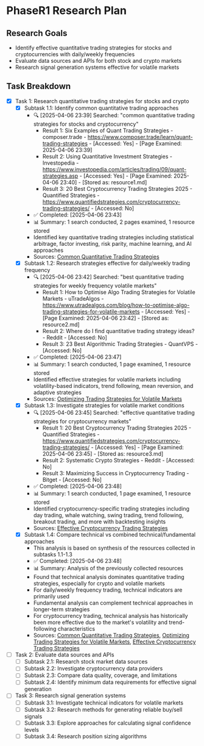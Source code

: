 # PhaseR1 Research Plan

## Research Goals

- Identify effective quantitative trading strategies for stocks and cryptocurrencies with daily/weekly frequencies
- Evaluate data sources and APIs for both stock and crypto markets
- Research signal generation systems effective for volatile markets

## Task Breakdown

- [x] Task 1: Research quantitative trading strategies for stocks and crypto
  - [x] Subtask 1.1: Identify common quantitative trading approaches
    - 🔍 [2025-04-06 23:39] Searched: "common quantitative trading strategies for stocks and cryptocurrency"
      - Result 1: Six Examples of Quant Trading Strategies - composer.trade - https://www.composer.trade/learn/quant-trading-strategies - [Accessed: Yes] - [Page Examined: 2025-04-06 23:39] 
      - Result 2: Using Quantitative Investment Strategies - Investopedia - https://www.investopedia.com/articles/trading/09/quant-strategies.asp - [Accessed: Yes] - [Page Examined: 2025-04-06 23:40] - [Stored as: resource1.md]
      - Result 3: 20 Best Cryptocurrency Trading Strategies 2025 - Quantified Strategies - https://www.quantifiedstrategies.com/cryptocurrency-trading-strategies/ - [Accessed: No]
    - ✅ Completed: [2025-04-06 23:43]
    - 📊 Summary: 1 search conducted, 2 pages examined, 1 resource stored
    - Identified key quantitative trading strategies including statistical arbitrage, factor investing, risk parity, machine learning, and AI approaches
    - Sources: [Common Quantitative Trading Strategies](../resources/resource1.md)
  - [x] Subtask 1.2: Research strategies effective for daily/weekly trading frequency
    - 🔍 [2025-04-06 23:42] Searched: "best quantitative trading strategies for weekly frequency volatile markets"
      - Result 1: How to Optimise Algo Trading Strategies for Volatile Markets - uTradeAlgos - https://www.utradealgos.com/blog/how-to-optimise-algo-trading-strategies-for-volatile-markets - [Accessed: Yes] - [Page Examined: 2025-04-06 23:42] - [Stored as: resource2.md]
      - Result 2: Where do I find quantitative trading strategy ideas? - Reddit - [Accessed: No]
      - Result 3: 23 Best Algorithmic Trading Strategies - QuantVPS - [Accessed: No]
    - ✅ Completed: [2025-04-06 23:47]
    - 📊 Summary: 1 search conducted, 1 page examined, 1 resource stored
    - Identified effective strategies for volatile markets including volatility-based indicators, trend following, mean reversion, and adaptive strategies
    - Sources: [Optimizing Trading Strategies for Volatile Markets](../resources/resource2.md)
  - [x] Subtask 1.3: Investigate strategies for volatile market conditions
    - 🔍 [2025-04-06 23:45] Searched: "effective quantitative trading strategies for cryptocurrency markets"
      - Result 1: 20 Best Cryptocurrency Trading Strategies 2025 - Quantified Strategies - https://www.quantifiedstrategies.com/cryptocurrency-trading-strategies/ - [Accessed: Yes] - [Page Examined: 2025-04-06 23:45] - [Stored as: resource3.md]
      - Result 2: Systematic Crypto Strategies - Reddit - [Accessed: No]
      - Result 3: Maximizing Success in Cryptocurrency Trading - Bitget - [Accessed: No]
    - ✅ Completed: [2025-04-06 23:48]
    - 📊 Summary: 1 search conducted, 1 page examined, 1 resource stored
    - Identified cryptocurrency-specific trading strategies including day trading, whale watching, swing trading, trend following, breakout trading, and more with backtesting insights
    - Sources: [Effective Cryptocurrency Trading Strategies](../resources/resource3.md)
  - [x] Subtask 1.4: Compare technical vs combined technical/fundamental approaches
    - This analysis is based on synthesis of the resources collected in subtasks 1.1-1.3
    - ✅ Completed: [2025-04-06 23:48]
    - 📊 Summary: Analysis of the previously collected resources
    - Found that technical analysis dominates quantitative trading strategies, especially for crypto and volatile markets
    - For daily/weekly frequency trading, technical indicators are primarily used
    - Fundamental analysis can complement technical approaches in longer-term strategies
    - For cryptocurrency trading, technical analysis has historically been more effective due to the market's volatility and trend-following characteristics
    - Sources: [Common Quantitative Trading Strategies](../resources/resource1.md), [Optimizing Trading Strategies for Volatile Markets](../resources/resource2.md), [Effective Cryptocurrency Trading Strategies](../resources/resource3.md)

- [ ] Task 2: Evaluate data sources and APIs
  - [ ] Subtask 2.1: Research stock market data sources
  - [ ] Subtask 2.2: Investigate cryptocurrency data providers
  - [ ] Subtask 2.3: Compare data quality, coverage, and limitations
  - [ ] Subtask 2.4: Identify minimum data requirements for effective signal generation

- [ ] Task 3: Research signal generation systems
  - [ ] Subtask 3.1: Investigate technical indicators for volatile markets
  - [ ] Subtask 3.2: Research methods for generating reliable buy/sell signals
  - [ ] Subtask 3.3: Explore approaches for calculating signal confidence levels
  - [ ] Subtask 3.4: Research position sizing algorithms

